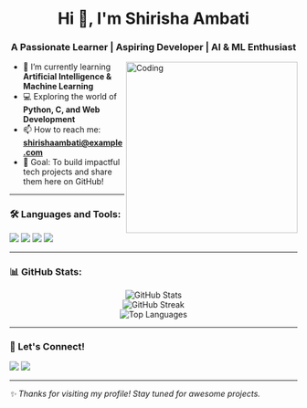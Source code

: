 <!-- Profile README for Shirisha Ambati -->

<h1 align="center">Hi 👋, I'm Shirisha Ambati</h1>
<h3 align="center">A Passionate Learner | Aspiring Developer | AI & ML Enthusiast</h3>

<img align="right" alt="Coding" width="300" src="https://media.giphy.com/media/LMt9638dO8dftAjtco/giphy.gif">

- 🌱 I’m currently learning **Artificial Intelligence & Machine Learning**
- 💻 Exploring the world of **Python, C, and Web Development**
- 📫 How to reach me: **shirishaambati@example.com**
- 🎯 Goal: To build impactful tech projects and share them here on GitHub!

---

### 🛠️ Languages and Tools:
<p align="left">
  <img src="https://img.shields.io/badge/C-00599C?style=for-the-badge&logo=c&logoColor=white"/>
  <img src="https://img.shields.io/badge/Python-3776AB?style=for-the-badge&logo=python&logoColor=white"/>
  <img src="https://img.shields.io/badge/GitHub-181717?style=for-the-badge&logo=github&logoColor=white"/>
  <img src="https://img.shields.io/badge/VSCode-007ACC?style=for-the-badge&logo=visual-studio-code&logoColor=white"/>
</p>

---

### 📊 GitHub Stats:
<p align="center">
  <img src="https://github-readme-stats.vercel.app/api?username=shirishaambati&show_icons=true&theme=radical" alt="GitHub Stats" />
  <br>
  <img src="https://github-readme-streak-stats.herokuapp.com?user=shirishaambati&theme=radical" alt="GitHub Streak" />
  <br>
  <img src="https://github-readme-stats.vercel.app/api/top-langs/?username=shirishaambati&layout=compact&theme=radical" alt="Top Languages" />
</p>

---

### 🔗 Let's Connect!
<p>
  <a href="https://www.linkedin.com/in/shirishaambati"><img src="https://img.shields.io/badge/LinkedIn-blue?style=for-the-badge&logo=linkedin&logoColor=white"/></a>
  <a href="mailto:shirishaambati@example.com"><img src="https://img.shields.io/badge/Email-D14836?style=for-the-badge&logo=gmail&logoColor=white"/></a>
</p>

---

_✨ Thanks for visiting my profile! Stay tuned for awesome projects._

